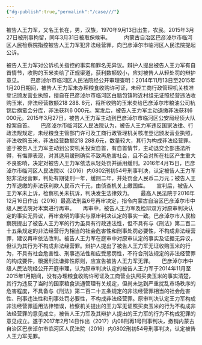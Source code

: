 ```yaml
---
{"dg-publish":true,"permalink":"/case///"}
---
```


被告人王力军，又名王长在，男，汉族，1970年9月13日出生，农民。2015年3月27日被刑事拘留，同年3月31日被取保候审。
　　
内蒙古自治区巴彦淖尔市临河区人民检察院指控被告人王力军犯非法经营罪，向巴彦淖尔市临河区人民法院提起公诉。

  被告人王力军对公诉机关指控的事实和罪名无异议。辩护人提出被告人王力军有自首情节，收购的玉米卖给了正规渠道，获利数额较小，应对被告人从轻处罚的辩护意见。
　
  巴彦淖尔市临河区人民法院经公开审理查明：2014年11月13日至2015年1月20日期间，被告人王力军未办理粮食收购许可证，未经工商行政管理机关核准登记颁发营业执照，擅自在巴彦淖尔市临河区白脑包镇附近村组无证照经营违法收购玉米，非法经营数额218 288. 6元，将所收购的玉米卖给巴彦淖尔市粮油公司杭锦后旗蛮会分库，非法获利6 000元。案发后，被告人王力军主动退缴非法获利6 000元。2015年3月27日，被告人王力军主动到巴彦淖尔市临河区公安局经侦大队投案自首。
　
  巴彦淖尔市临河区人民法院认为，被告人王力军违反国家法律、行政法规规定，未经粮食主管部门许可及工商行政管理机关核准登记颁发营业执照，非法收购玉米，非法经营数额218 288.6元，数量较大，其行为构成非法经营罪。鉴于被告人王力军主动到公安机关投案自首，有自首情节，主动退交全部违法所得，有悔罪表现，对其适用缓刑确实不致再危害社会，且不会对所在社区产生重大不良影响，决定对被告人王力军依法从轻处罚并适用缓刑。2016年4月15日，巴彦淖尔市临河区人民法院以（2016）内0802刑初54号刑事判决，认定被告人王力军犯非法经营罪，判处有期徒刑一年，缓刑二年，并处罚金人民币二万元；被告人王力军退缴的非法获利款人民币六千元，由侦查机关上缴国库。
　
  宣判后，被告人王力军未上诉，检察机关未抗诉，判决发生法律效力。
　
  最高人民法院于2016年12月16日作出（2016）最高法刑监6号再审决定，指令内蒙古自治区巴彦淖尔市中级人民法院对本案进行再审。
　
  再审中，被告人王力军及检辩双方对原审判决认定的事实无异议，再审查明的事实与原审判决认定的事实一致。巴彦淖尔市人民检察院提出了被告人王力军的行为虽具有行政违法性，但不具有与《刑法》第二百二十五条规定的非法经营行为相当的社会危害性和刑事处罚必要性，不构成非法经营罪，建议再审依法改判。被告人王力军在庭审中对原审认定的事实及证据无异议，但认为其行为不构成非法经营罪。辩护人提出了被告人王力军无证收购玉米的行为，不具有社会危害性、刑事违法性和应受惩罚性，不符合刑法规定的非法经营罪的构成要件，根据刑法谦抑性原则，应宣告被告人王力军无罪。
　
  巴彦淖尔市中级人民法院经公开开庭审理，认为原审判决认定的被告人王力军于2014年11月至2015年1月期间，没有办理粮食收购许可证及工商营业执照买卖玉米的事实清楚，其行为违反了当时的国家粮食流通管理有关规定，但尚未达到严重扰乱市场秩序的危害程度，不具备与《刑法》第二百二十五条规定的非法经营罪相当的社会危害性、刑事违法性和刑事处罚必要性，不构成非法经营罪。原审判决认定王力军构成非法经营罪适用法律错误，检察机关提出的王力军无证照买卖玉米的行为不构成非法经营罪的意见成立，被告人王力军及其辩护人提出的王力军的行为不构成犯罪的意见成立。遂于2017年2月14日作出（2017）内08刑再1号刑事判决，撤销内蒙古自治区巴彦淖尔市临河区人民法院（2016）内0802刑初54号刑事判决，认定被告人王力军无罪。
        